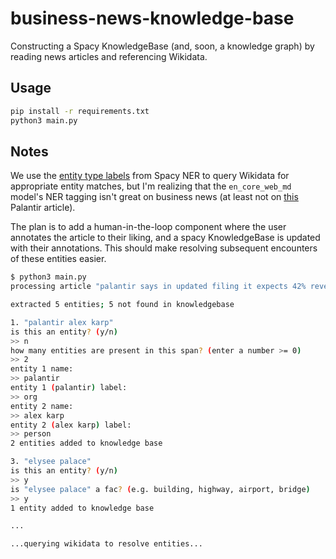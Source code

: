 # business-news-knowledge-base

Constructing a Spacy KnowledgeBase (and, soon, a knowledge graph) by reading news articles and referencing Wikidata.

## Usage

```bash
pip install -r requirements.txt
python3 main.py
```


## Notes

We use the [entity type labels](https://spacy.io/api/annotation#named-entities) from Spacy NER to query Wikidata for appropriate entity matches, but I'm realizing that the `en_core_web_md` model's NER tagging isn't great on business news (at least not on [this](https://www.cnbc.com/2020/09/22/palantir-says-it-expects-42percent-revenue-growth-this-year-to-1point06-billion.html) Palantir article).

The plan is to add a human-in-the-loop component where the user annotates the article to their liking, and a spacy KnowledgeBase is updated with their annotations. This should make resolving subsequent encounters of these entities easier.


```bash
$ python3 main.py
processing article "palantir says in updated filing it expects 42% revenue growth this year to $1.06 billion"

extracted 5 entities; 5 not found in knowledgebase

1. "palantir alex karp"
is this an entity? (y/n)
>> n
how many entities are present in this span? (enter a number >= 0)
>> 2
entity 1 name:
>> palantir
entity 1 (palantir) label:
>> org
entity 2 name:
>> alex karp
entity 2 (alex karp) label:
>> person
2 entities added to knowledge base

3. "elysee palace"
is this an entity? (y/n)
>> y
is "elysee palace" a fac? (e.g. building, highway, airport, bridge)
>> y
1 entity added to knowledge base

...

...querying wikidata to resolve entities...
```
